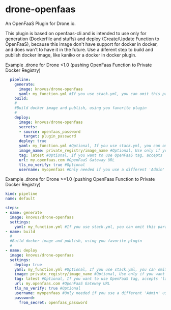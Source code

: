 # drone-openfaas

An OpenFaaS Plugin for Drone.io.

This plugin is based on openfaas-cli and is intended to use only for generation (Dockerfile and stuffs) and deploy (Create/Update Function to OpenFaaS), because this image don't have support for docker in docker, and does wan't to have it in the future.  Use a diferent step to build and publish docker image, like kaniko or a docker in docker plugin.

Example .drone for Drone <1.0 (pushing OpenFaas Function to Private Docker Registry)

```yaml
  pipeline:
    generate:
      image: knovus/drone-openfaas
      yaml: my_function.yml #If you use stack.yml, you can omit this parameter
    build:
    #
    #Build docker image and publish, using you favorite plugin
    #
    deploy:
      image: knovus/drone-openfaas
      secrets:
      - source: openfaas_password
        target: plugin_password
      deploy: true
      yaml: my_function.yml #Optional, If you use stack.yml, you can omit this parameter
      image_name: private_registry/image_name #Optional, Use only if you want override config from .yml
      tag: latest #Optional, If you want to use OpenFaaS tag, accepts 'latest', 'sha', 'branch', or 'describe'
      url: my.openfaas.com #OpenFaaS Gateway URL
      tls_no_verify: true #Optional
      username: myopenfaas #Only needed if you use a different 'Admin' username
```

Example .drone for Drone >=1.0 (pushing OpenFaas Function to Private Docker Registry)

```yaml
kind: pipeline
name: default

steps:
- name: generate
  image: knovus/drone-openfaas
  settings:
    yaml: my_function.yml #If you use stack.yml, you can omit this parameter
- name: build
  #
  #Build docker image and publish, using you favorite plugin
  #
- name: deploy
  image: knovus/drone-openfaas
  settings:
    deploy: true
    yaml: my_function.yml #Optional, If you use stack.yml, you can omit this parameter
    image: private_registry/image_name #Optional, Use only if you want override config from .yml
    tag: latest #Optional, If you want to use OpenFaaS tag, accepts 'latest', 'sha', 'branch', or 'describe'
    url: my.openfaas.com #OpenFaaS Gateway URL
    tls_no_verify: true #Optional
    username: myopenfaas #Only needed if you use a different 'Admin' username
    password:
      from_secret: openfaas_password
```